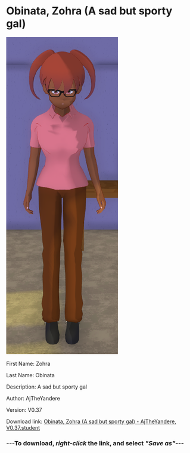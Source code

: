 # Obinata, Zohra (A sad but sporty gal)

<img src = "https://raw.githubusercontent.com/Arbiter1223/Daigaku-Gurashi-Custom-Students/master/Students/Files/Obinata%2C%20Zohra%20(A%20sad%20but%20sporty%20gal).png">

First Name: Zohra

Last Name: Obinata

Description: A sad but sporty gal

Author: AjTheYandere

Version: V0.37

Download link: <a href="https://raw.githubusercontent.com/Arbiter1223/Daigaku-Gurashi-Custom-Students/master/Students/Files/Obinata%2C%20Zohra%20(A%20sad%20but%20sporty%20gal)%20-%20AjTheYandere%2C%20V0.37.student">Obinata, Zohra (A sad but sporty gal) - AjTheYandere, V0.37.student</a>

### ---**To download, _right-click_ the link, and select _"Save as"_**---
